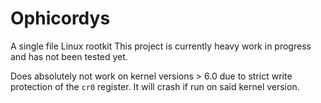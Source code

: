 # Ophicordys

A single file Linux rootkit
This project is currently heavy work in progress and has not been tested yet.

Does absolutely not work on kernel versions > 6.0 due to strict write protection of
the `cr0` register. It will crash if run on said kernel version.
